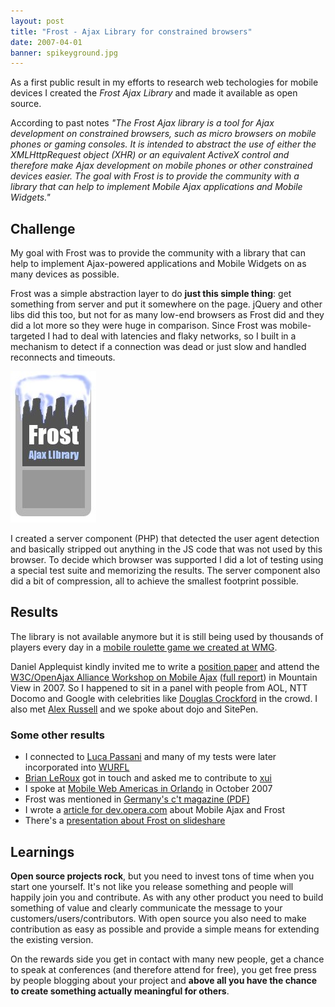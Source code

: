 ```yaml
---
layout: post
title: "Frost - Ajax Library for constrained browsers"
date: 2007-04-01
banner: spikeyground.jpg
---
```


As a first public result in my efforts to research web techologies for mobile devices I created the *Frost Ajax Library* and made it available as open source.

According to past notes *"The Frost Ajax library is a tool for Ajax development on constrained browsers, such as micro browsers on mobile phones or gaming consoles. It is intended to abstract the use of either the XMLHttpRequest object (XHR) or an equivalent ActiveX control and therefore make Ajax development on mobile phones or other constrained devices easier. The goal with Frost is to provide the community with a library that can help to implement Mobile Ajax applications and Mobile Widgets."*


## Challenge

My goal with Frost was to provide the community with a library that can help to implement Ajax-powered applications and Mobile Widgets on as many devices as possible.

Frost was a simple abstraction layer to do **just this simple thing**: get something from server and put it somewhere on the page.
jQuery and other libs did this too, but not for as many low-end browsers as Frost did and they did a lot more so they were huge in comparison.
Since Frost was mobile-targeted I had to deal with latencies and flaky networks, so I built in a mechanism to detect if a connection was dead or just slow and handled reconnects and timeouts.

![Frost library logo](/images/frostphone.jpg)

I created a server component (PHP) that detected the user agent detection and basically stripped out anything in the JS code that was not used by this browser.
To decide which browser was supported I did a lot of testing using a special test suite and memorizing the results.
The server component also did a bit of compression, all to achieve the smallest footprint possible.


## Results

The library is not available anymore but it is still being used by thousands of players every day in a [mobile roulette game we created at WMG][mobileroulettegame].

Daniel Applequist kindly invited me to write a [position paper][mobileajaxworkshoppositionpaper] and attend the [W3C/OpenAjax Alliance Workshop on Mobile Ajax][mobileajaxworkshop] ([full report][mobileajaxworkshopfull]) in Mountain View in 2007.
So I happened to sit in a panel with people from AOL, NTT Docomo and Google with celebrities like [Douglas Crockford][douglascrockford] in the crowd.
I also met [Alex Russell][alexrussell] and we spoke about dojo and SitePen. 

### Some other results

- I connected to [Luca Passani][lucapassani] and many of my tests were later incorporated into [WURFL][wurfl]
- [Brian LeRoux][brianleroux] got in touch and asked me to contribute to [xui][xui]
- I spoke at [Mobile Web Americas in Orlando][mobilewebamericas] in October 2007
- Frost was mentioned in [Germany's c't magazine (PDF)][frostinct]
- I wrote a [article for dev.opera.com][operaarticle] about Mobile Ajax and Frost
- There's a [presentation about Frost on slideshare][frostonslideshare]


## Learnings

**Open source projects rock**, but you need to invest tons of time when you start one yourself. 
It's not like you release something and people will happily join you and contribute.
As with any other product you need to build something of value and clearly communicate the message to your customers/users/contributors.
With open source you also need to make contribution as easy as possible and provide a simple means for extending the existing version.

On the rewards side you get in contact with many new people, get a chance to speak at conferences (and therefore attend for free), you get free press by people blogging about your project and **above all you have the chance to create something actually meaningful for others**.


[mobileroulettegame]: http://worldmobilegaming.com/
[operaarticle]: http://dev.opera.com/articles/view/mobile-ajax-and-the-frost-ajax-library/
[wurfl]: https://en.wikipedia.org/wiki/WURFL
[lucapassani]: http://www.passani.it/
[brianleroux]: http://brian.io/
[xui]: http://xuijs.com/
[mobileajaxworkshop]: http://www.w3.org/2007/06/mobile-ajax/
[mobileajaxworkshopfull]: http://www.w3.org/2007/06/mobile-ajax/report.html
[mobileajaxworkshoppositionpaper]: http://www.w3.org/2007/06/mobile-ajax/papers/pavingways.georgi.positionpaper_moa_workshop.pdf
[alexrussell]: http://infrequently.org/
[douglascrockford]: https://en.wikipedia.org/wiki/Douglas_Crockford
[frostonslideshare]: http://www.slideshare.net/geeroc/frost-mobile-ajaxworkshop2007
[frostinct]: http://www.heise.de/ct/08/07/006/
[operaarticle]: http://dev.opera.com/articles/view/mobile-ajax-and-the-frost-ajax-library/
[mobilewebamericas]: http://www.pavingways.com/speaking-at-mobile-web-americas-in-orlando_105.html